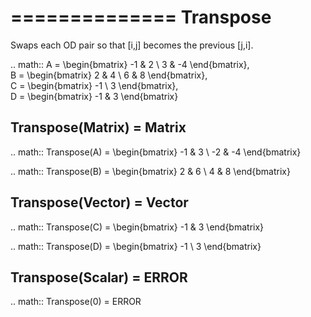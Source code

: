 ==============
Transpose
==============
Swaps each OD pair so that [i,j] becomes the previous [j,i].

.. math::
    A = \begin{bmatrix}
       -1 & 2          \\
       3 & -4
    \end{bmatrix}, \
    B = \begin{bmatrix}
       2 & 4          \\
       6 & 8
    \end{bmatrix}, \
    C = \begin{bmatrix}
       -1 \\
       3
    \end{bmatrix}, \
    D = \begin{bmatrix}
       -1 & 3
    \end{bmatrix}

Transpose(Matrix) = Matrix
---------------------------

.. math::
    Transpose(A) = \begin{bmatrix}
        -1 & 3 \\
        -2 & -4
    \end{bmatrix}

.. math::
    Transpose(B) = \begin{bmatrix}
        2 & 6 \\
        4 & 8
    \end{bmatrix}

Transpose(Vector) = Vector
---------------------------

.. math::
    Transpose(C) = \begin{bmatrix}
        -1 & 3
    \end{bmatrix}

.. math::
    Transpose(D) = \begin{bmatrix}
        -1 \\
        3
    \end{bmatrix}

Transpose(Scalar) = ERROR
------------------------------
.. math::
    Transpose(0) = ERROR
